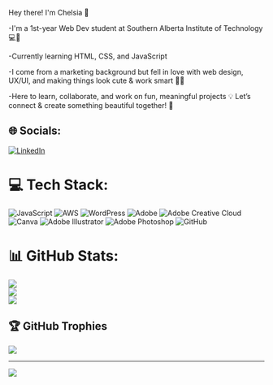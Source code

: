 Hey there! I'm Chelsia 💖

-I'm a 1st-year Web Dev student at Southern Alberta Institute of Technology 💻🎀

-Currently learning HTML, CSS, and JavaScript 

-I come from a marketing background but fell in love with web design, UX/UI, and making things look cute & work smart 🌸🎨

-Here to learn, collaborate, and work on fun, meaningful projects 💡
Let’s connect & create something beautiful together! 🌷


## 🌐 Socials:
[![LinkedIn](https://img.shields.io/badge/LinkedIn-%230077B5.svg?logo=linkedin&logoColor=white)](https://linkedin.com/in/chelsia-agaton) 

# 💻 Tech Stack:
![JavaScript](https://img.shields.io/badge/javascript-%23323330.svg?style=for-the-badge&logo=javascript&logoColor=%23F7DF1E) ![AWS](https://img.shields.io/badge/AWS-%23FF9900.svg?style=for-the-badge&logo=amazon-aws&logoColor=white) ![WordPress](https://img.shields.io/badge/WordPress-%23117AC9.svg?style=for-the-badge&logo=WordPress&logoColor=white) ![Adobe](https://img.shields.io/badge/adobe-%23FF0000.svg?style=for-the-badge&logo=adobe&logoColor=white) ![Adobe Creative Cloud](https://img.shields.io/badge/Adobe%20Creative%20Cloud-DA1F26.svg?style=for-the-badge&logo=Adobe%20Creative%20Cloud&logoColor=white) ![Canva](https://img.shields.io/badge/Canva-%2300C4CC.svg?style=for-the-badge&logo=Canva&logoColor=white) ![Adobe Illustrator](https://img.shields.io/badge/adobe%20illustrator-%23FF9A00.svg?style=for-the-badge&logo=adobe%20illustrator&logoColor=white) ![Adobe Photoshop](https://img.shields.io/badge/adobe%20photoshop-%2331A8FF.svg?style=for-the-badge&logo=adobe%20photoshop&logoColor=white) ![GitHub](https://img.shields.io/badge/github-%23121011.svg?style=for-the-badge&logo=github&logoColor=white)
# 📊 GitHub Stats:
![](https://github-readme-stats.vercel.app/api?username=Chels9897&theme=omni&hide_border=false&include_all_commits=false&count_private=false)<br/>
![](https://nirzak-streak-stats.vercel.app/?user=Chels9897&theme=omni&hide_border=false)<br/>
![](https://github-readme-stats.vercel.app/api/top-langs/?username=Chels9897&theme=omni&hide_border=false&include_all_commits=false&count_private=false&layout=compact)

## 🏆 GitHub Trophies
![](https://github-profile-trophy.vercel.app/?username=Chels9897&theme=radical&no-frame=false&no-bg=true&margin-w=4)

---
[![](https://visitcount.itsvg.in/api?id=Chels9897&icon=9&color=11)](https://visitcount.itsvg.in)

<!-- Proudly created with GPRM ( https://gprm.itsvg.in )[![Chelsia's GitHub stats](https://github-readme-stats.vercel.app/api?username=Chels9897&theme=omni)](https://github.com/anuraghazra/github-readme-stats)-->
